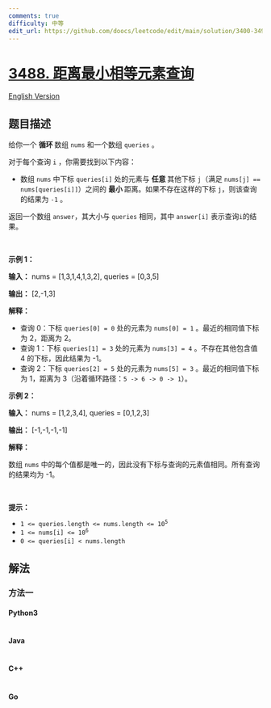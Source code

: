 ```yaml
---
comments: true
difficulty: 中等
edit_url: https://github.com/doocs/leetcode/edit/main/solution/3400-3499/3488.Closest%20Equal%20Element%20Queries/README.md
---
```


<!-- problem:start -->

# [3488. 距离最小相等元素查询](https://leetcode.cn/problems/closest-equal-element-queries)

[English Version](/solution/3400-3499/3488.Closest%20Equal%20Element%20Queries/README_EN.md)

## 题目描述

<!-- description:start -->

<p>给你一个&nbsp;<strong>循环&nbsp;</strong>数组&nbsp;<code>nums</code>&nbsp;和一个数组&nbsp;<code>queries</code>&nbsp;。</p>

<p>对于每个查询&nbsp;<code>i</code>&nbsp;，你需要找到以下内容：</p>

<ul>
	<li>数组&nbsp;<code>nums</code>&nbsp;中下标&nbsp;<code>queries[i]</code>&nbsp;处的元素与&nbsp;<strong>任意&nbsp;</strong>其他下标&nbsp;<code>j</code>（满足&nbsp;<code>nums[j] == nums[queries[i]]</code>）之间的&nbsp;<strong>最小&nbsp;</strong>距离。如果不存在这样的下标&nbsp;<code>j</code>，则该查询的结果为 <code>-1</code> 。</li>
</ul>

<p>返回一个数组&nbsp;<code>answer</code>，其大小与&nbsp;<code>queries</code>&nbsp;相同，其中&nbsp;<code>answer[i]</code>&nbsp;表示查询<code>i</code>的结果。</p>

<p>&nbsp;</p>

<p><strong class="example">示例 1：</strong></p>

<div class="example-block">
<p><strong>输入：</strong> <span class="example-io">nums = [1,3,1,4,1,3,2], queries = [0,3,5]</span></p>

<p><strong>输出：</strong> <span class="example-io">[2,-1,3]</span></p>

<p><strong>解释：</strong></p>

<ul>
	<li>查询 0：下标&nbsp;<code>queries[0] = 0</code>&nbsp;处的元素为&nbsp;<code>nums[0] = 1</code>&nbsp;。最近的相同值下标为 2，距离为 2。</li>
	<li>查询 1：下标&nbsp;<code>queries[1] = 3</code>&nbsp;处的元素为&nbsp;<code>nums[3] = 4</code>&nbsp;。不存在其他包含值 4 的下标，因此结果为 -1。</li>
	<li>查询 2：下标&nbsp;<code>queries[2] = 5</code>&nbsp;处的元素为&nbsp;<code>nums[5] = 3</code>&nbsp;。最近的相同值下标为 1，距离为 3（沿着循环路径：<code>5 -&gt; 6 -&gt; 0 -&gt; 1</code>）。</li>
</ul>
</div>

<p><strong class="example">示例 2：</strong></p>

<div class="example-block">
<p><strong>输入：</strong> <span class="example-io">nums = [1,2,3,4], queries = [0,1,2,3]</span></p>

<p><strong>输出：</strong> <span class="example-io">[-1,-1,-1,-1]</span></p>

<p><strong>解释：</strong></p>

<p>数组&nbsp;<code>nums</code>&nbsp;中的每个值都是唯一的，因此没有下标与查询的元素值相同。所有查询的结果均为 -1。</p>
</div>

<p>&nbsp;</p>

<p><strong>提示：</strong></p>

<ul>
	<li><code>1 &lt;= queries.length &lt;= nums.length &lt;= 10<sup>5</sup></code></li>
	<li><code>1 &lt;= nums[i] &lt;= 10<sup>6</sup></code></li>
	<li><code>0 &lt;= queries[i] &lt; nums.length</code></li>
</ul>

<!-- description:end -->

## 解法

<!-- solution:start -->

### 方法一

<!-- tabs:start -->

#### Python3

```python

```

#### Java

```java

```

#### C++

```cpp

```

#### Go

```go

```

<!-- tabs:end -->

<!-- solution:end -->

<!-- problem:end -->
